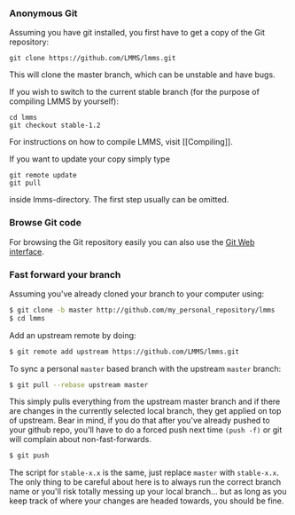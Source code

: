 ### Anonymous Git

Assuming you have git installed, you first have to get a copy of the Git
repository:

	git clone https://github.com/LMMS/lmms.git

This will clone the master branch, which can be unstable and have bugs.

If you wish to switch to the current stable branch (for the purpose of compiling LMMS by yourself):

	cd lmms
	git checkout stable-1.2

For instructions on how to compile LMMS, visit [[Compiling]].

If you want to update your copy simply type

	git remote update
	git pull

inside lmms-directory. The first step usually can be omitted.

### Browse Git code

For browsing the Git repository easily you can also use the [Git Web
interface](https://github.com/LMMS/lmms).


### Fast forward your branch

Assuming you've already cloned your branch to your computer using:

```bash
$ git clone -b master http://github.com/my_personal_repository/lmms
$ cd lmms
```

Add an upstream remote by doing:

```bash
$ git remote add upstream https://github.com/LMMS/lmms.git
```

To sync a personal `master` based branch with the upstream `master` branch:

```bash
$ git pull --rebase upstream master
```

This simply pulls everything from the upstream master branch and if there
are changes in the currently selected local branch, they get applied on
top of upstream. Bear in mind, if you do that after you've already
pushed to your github repo, you'll have to do a forced push next time
`(push -f)` or git will complain about non-fast-forwards.

```bash
$ git push
```

The script for `stable-x.x` is the same, just replace `master` with
`stable-x.x`. The only thing to be careful about here is to always run the
correct branch name or you'll risk totally messing up your local branch...
but as long as you keep track of where your changes are headed towards,
you should be fine.